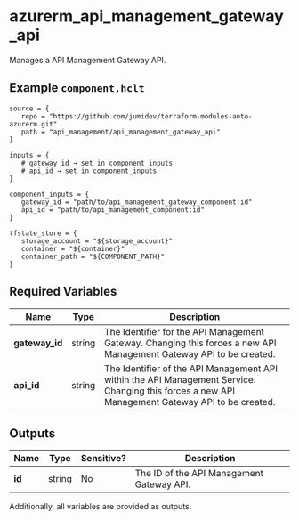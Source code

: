 # azurerm_api_management_gateway_api

Manages a API Management Gateway API.

## Example `component.hclt`

```hcl
source = {
   repo = "https://github.com/jumidev/terraform-modules-auto-azurerm.git"   
   path = "api_management/api_management_gateway_api"   
}

inputs = {
   # gateway_id → set in component_inputs
   # api_id → set in component_inputs
}

component_inputs = {
   gateway_id = "path/to/api_management_gateway_component:id"   
   api_id = "path/to/api_management_component:id"   
}

tfstate_store = {
   storage_account = "${storage_account}"   
   container = "${container}"   
   container_path = "${COMPONENT_PATH}"   
}

```

## Required Variables

| Name | Type |  Description |
| ---- | --------- |  ----------- |
| **gateway_id** | string |  The Identifier for the API Management Gateway. Changing this forces a new API Management Gateway API to be created. | 
| **api_id** | string |  The Identifier of the API Management API within the API Management Service. Changing this forces a new API Management Gateway API to be created. | 



## Outputs

| Name | Type | Sensitive? | Description |
| ---- | ---- | --------- | --------- |
| **id** | string | No  | The ID of the API Management Gateway API. | 

Additionally, all variables are provided as outputs.
